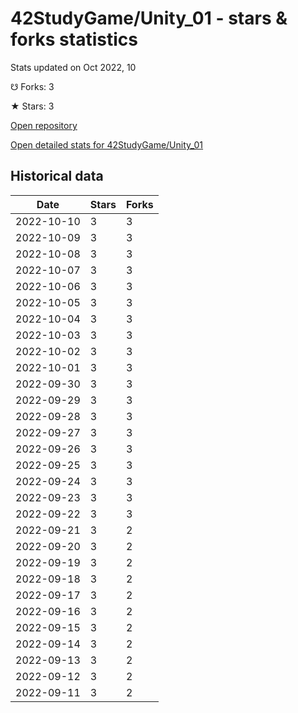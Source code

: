 # 42StudyGame/Unity_01 - stars & forks statistics

Stats updated on Oct 2022, 10

☋ Forks: 3

★ Stars: 3

[Open repository](https://github.com/42StudyGame/Unity_01)

[Open detailed stats for 42StudyGame/Unity_01](https://reviewgithub.com/rep/42StudyGame/Unity_01)

## Historical data
| Date | Stars | Forks |
|------|-------|-------|
| 2022-10-10 | 3 | 3 | 
| 2022-10-09 | 3 | 3 | 
| 2022-10-08 | 3 | 3 | 
| 2022-10-07 | 3 | 3 | 
| 2022-10-06 | 3 | 3 | 
| 2022-10-05 | 3 | 3 | 
| 2022-10-04 | 3 | 3 | 
| 2022-10-03 | 3 | 3 | 
| 2022-10-02 | 3 | 3 | 
| 2022-10-01 | 3 | 3 | 
| 2022-09-30 | 3 | 3 | 
| 2022-09-29 | 3 | 3 | 
| 2022-09-28 | 3 | 3 | 
| 2022-09-27 | 3 | 3 | 
| 2022-09-26 | 3 | 3 | 
| 2022-09-25 | 3 | 3 | 
| 2022-09-24 | 3 | 3 | 
| 2022-09-23 | 3 | 3 | 
| 2022-09-22 | 3 | 3 | 
| 2022-09-21 | 3 | 2 | 
| 2022-09-20 | 3 | 2 | 
| 2022-09-19 | 3 | 2 | 
| 2022-09-18 | 3 | 2 | 
| 2022-09-17 | 3 | 2 | 
| 2022-09-16 | 3 | 2 | 
| 2022-09-15 | 3 | 2 | 
| 2022-09-14 | 3 | 2 | 
| 2022-09-13 | 3 | 2 | 
| 2022-09-12 | 3 | 2 | 
| 2022-09-11 | 3 | 2 | 

